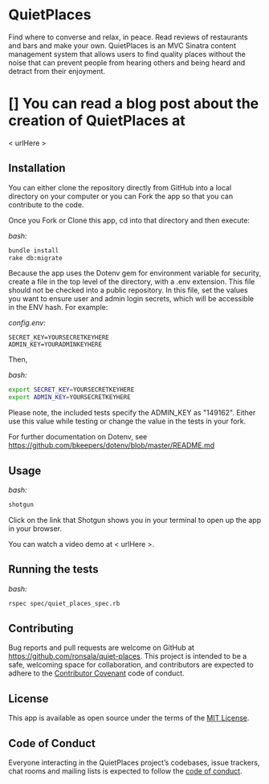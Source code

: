 # QuietPlaces

Find where to converse and relax, in peace. Read reviews of restaurants and bars and make your own. QuietPlaces is an MVC Sinatra content management system that allows users to find quality places without the noise that can prevent people from hearing others and being heard and detract from their enjoyment.

# [] You can read a blog post about the creation of QuietPlaces at
< urlHere >

## Installation

You can either clone the repository directly from GitHub into a local directory on your computer or you can Fork the app so that you can contribute to the code.

Once you Fork or Clone this app, cd into that directory and then execute:

*bash:*

```bash
bundle install
rake db:migrate
```

Because the app uses the Dotenv gem for environment variable for security, create a file in the top level of the directory, with a .env extension. This file should not be checked into a public repository. In this file, set the values you want to ensure user and admin login secrets, which will be accessible in the ENV hash. For example:

*config.env:*

```
SECRET_KEY=YOURSECRETKEYHERE
ADMIN_KEY=YOURADMINKEYHERE
```

Then,

*bash:*

```bash
export SECRET_KEY=YOURSECRETKEYHERE
export ADMIN_KEY=YOURSECRETKEYHERE
```

Please note, the included tests specify the ADMIN_KEY as "149162". Either use this value while testing or change the value in the tests in your fork.

For further documentation on Dotenv, see
<https://github.com/bkeepers/dotenv/blob/master/README.md>

## Usage

*bash:*

```bash
shotgun
```

Click on the link that Shotgun shows you in your terminal to open up the app in your browser.

You can watch a video demo at
< urlHere >.

## Running the tests

*bash:*

```bash
rspec spec/quiet_places_spec.rb
```

## Contributing

Bug reports and pull requests are welcome on GitHub at https://github.com/ronsala/quiet-places. This project is intended to be a safe, welcoming space for collaboration, and contributors are expected to adhere to the [Contributor Covenant](http://contributor-covenant.org) code of conduct.

## License

This app is available as open source under the terms of the [MIT License](https://opensource.org/licenses/MIT).

## Code of Conduct

Everyone interacting in the QuietPlaces project’s codebases, issue trackers, chat rooms and mailing lists is expected to follow the [code of conduct](https://github.com/ronsala/quiet-places/blob/master/CODE_OF_CONDUCT.md).
